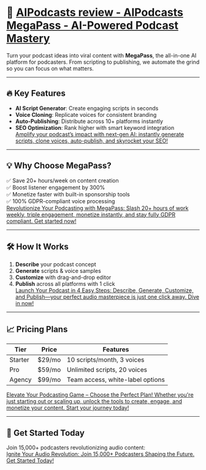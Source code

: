 # 🚀 [AIPodcasts review - AIPodcasts MegaPass - AI-Powered Podcast Mastery](https://jvz8.com/c/1708809/416526/)

Turn your podcast ideas into viral content with **MegaPass**, the all-in-one AI platform for podcasters. From scripting to publishing, we automate the grind so you can focus on what matters.

---

## 🔥 Key Features  
- **AI Script Generator**: Create engaging scripts in seconds  
- **Voice Cloning**: Replicate voices for consistent branding  
- **Auto-Publishing**: Distribute across 10+ platforms instantly  
- **SEO Optimization**: Rank higher with smart keyword integration  
[Amplify your podcast’s impact with next-gen AI: instantly generate scripts, clone voices, auto-publish, and skyrocket your SEO!](https://jvz8.com/c/1708809/416526/)

---

## 💡 Why Choose MegaPass?  
✅ Save 20+ hours/week on content creation  
✅ Boost listener engagement by 300%  
✅ Monetize faster with built-in sponsorship tools  
✅ 100% GDPR-compliant voice processing  
[Revolutionize Your Podcasting with MegaPass: Slash 20+ hours of work weekly, triple engagement, monetize instantly, and stay fully GDPR compliant. Get started now!](https://jvz8.com/c/1708809/416526/)

---

## 🛠️ How It Works  
1. **Describe** your podcast concept  
2. **Generate** scripts & voice samples  
3. **Customize** with drag-and-drop editor  
4. **Publish** across all platforms with 1 click  
[Launch Your Podcast in 4 Easy Steps: Describe, Generate, Customize, and Publish—your perfect audio masterpiece is just one click away. Dive in now!](https://jvz8.com/c/1708809/416526/)

---

## 📈 Pricing Plans  
| Tier | Price | Features |
|------|-------|----------|
| Starter | $29/mo | 10 scripts/month, 3 voices |
| Pro | $59/mo | Unlimited scripts, 20 voices |
| Agency | $99/mo | Team access, white-label options |  
[Elevate Your Podcasting Game – Choose the Perfect Plan! Whether you're just starting out or scaling up, unlock the tools to create, engage, and monetize your content. Start your journey today!](https://jvz8.com/c/1708809/416526/)



---

## 🎯 Get Started Today  
Join 15,000+ podcasters revolutionizing audio content:  
[Ignite Your Audio Revolution: Join 15,000+ Podcasters Shaping the Future. Get Started Today!](https://jvz8.com/c/1708809/416526/)  
